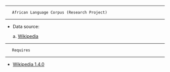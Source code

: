 ---------------------------
                           
       African Language Corpus (Research Project)
---------------------------

* Data source: 

  a. [Wikipedia](https://www.wikipedia.org/)
  
  

---------------------------
                           
       Requires 
---------------------------

* [Wikipedia 1.4.0 ](https://pypi.org/project/wikipedia/)
